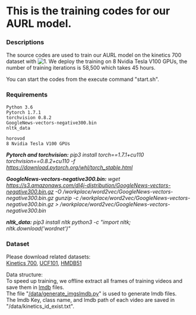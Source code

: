 

# This is the training codes for our AURL model.
### Descriptions
The source codes are used to train our AURL model on the kinetics 700 dataset with ![1](http://latex.codecogs.com/svg.latex?\tau=0.05).  We deploy the training on 8 Nvidia Tesla V100 GPUs, the number of training iterations is 58,500 which takes 45 hours.

You can start the codes from the execute command "start.sh". 

### Requirements
```
Python 3.6
Pytorch 1.7.1
torchvision 0.8.2
GoogleNews-vectors-negative300.bin
nltk_data

horovod
8 Nvidia Tesla V100 GPUs
```
***Pytorch and torchvision:***
	*pip3 install torch==1.7.1+cu110 torchvision==0.8.2+cu110 -f https://download.pytorch.org/whl/torch_stable.html*

***GoogleNews-vectors-negative300.bin:***
	*wget https://s3.amazonaws.com/dl4j-distribution/GoogleNews-vectors-negative300.bin.gz -O /workplace/word2vec/GoogleNews-vectors-negative300.bin.gz*
	*gunzip -c /workplace/word2vec/GoogleNews-vectors-negative300.bin.gz > /workplace/word2vec/GoogleNews-vectors-negative300.bin*


***nltk_data:***
	*pip3 install nltk*
	*python3 -c "import nltk; nltk.download('wordnet')"*

### Dataset
Please download related datasets:    
[Kinetics 700](https://deepmind.com/research/open-source/kinetics), [UCF101](https://www.crcv.ucf.edu/data/UCF101.php), [HMDB51](https://serre-lab.clps.brown.edu/resource/hmdb-a-large-human-motion-database/#Downloads)

Data structure:    
To speed up training, we offline extract all frames of training videos and save them in [lmdb](https://lmdb.readthedocs.io/en/release/) files.    
The file "[/data/generate_imgslmdb.py](https://github.com/ShipuLoveMili/CVPR2022-AURL/blob/main/Train/data/generate_imgslmdb.py)" is used to generate lmdb files.    
The lmdb Key, class name, and lmdb path of each video are saved in "/data/kinetics_id_exist.txt".






